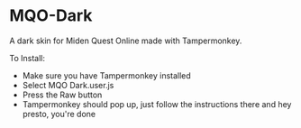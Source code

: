 # MQO-Dark
A dark skin for Miden Quest Online made with Tampermonkey.

To Install:

- Make sure you have Tampermonkey installed
- Select MQO Dark.user.js
- Press the Raw button
- Tampermonkey should pop up, just follow the instructions there and hey presto, you're done
